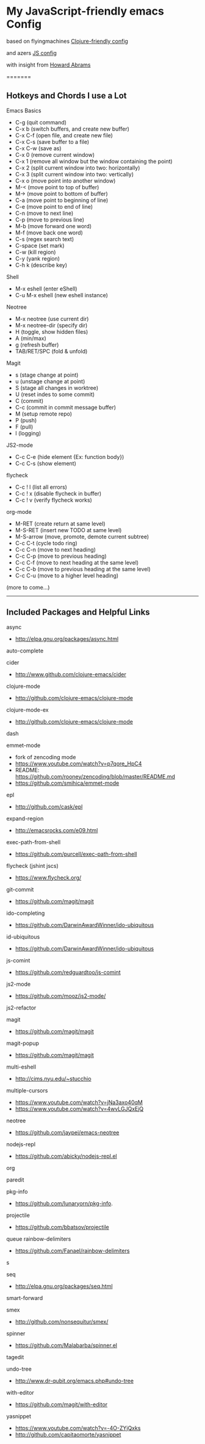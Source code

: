 
# My JavaScript-friendly emacs Config 

based on flyingmachines [Clojure-friendly config](https://github.com/flyingmachine/emacs-for-clojure)

and azers [JS config](https://github.com/azer/emacs)

with insight from [Howard Abrams](https://github.com/howardabrams/dot-files)

=======

## Hotkeys and Chords I use a Lot

Emacs Basics
- C-g              (quit command)                                                                    
- C-x b            (switch buffers, and create new buffer)
- C-x C-f          (open file, and create new file)
- C-x C-s          (save buffer to a file)
- C-x C-w          (save as)
- C-x 0            (remove current window)
- C-x 1            (remove all window but the window containing the point)
- C-x 2            (split current window into two: horizontally) 
- C-x 3            (split current window into two: vertically)
- C-x o            (move point into another window)
- M-<              (move point to top of buffer)
- M->              (move point to bottom of buffer)
- C-a              (move point to beginning of line)
- C-e              (move point to end of line)
- C-n              (move to next line)
- C-p              (move to previous line)
- M-b              (move forward one word)
- M-f              (move back one word)
- C-s              (regex search text)
- C-space          (set mark)
- C-w              (kill region)
- C-y              (yank region)
- C-h k <key>      (describe key)

Shell
- M-x eshell       (enter eShell)
- C-u M-x eshell   (new eshell instance)

Neotree
- M-x neotree      (use current dir)
- M-x neotree-dir  (specify dir)
- H                (toggle, show hidden files)
- A                (min/max)
- g                (refresh buffer)
- TAB/RET/SPC      (fold & unfold)

Magit
- s                (stage change at point)
- u                (unstage change at point)
- S                (stage all changes in worktree)
- U                (reset indes to some commit)
- C                (commit)
- C-c              (commit in commit message buffer)
- M                (setup remote repo)
- P                (push)
- F                (pull)
- l                (logging)

JS2-mode
- C-c C-e          (hide element {Ex: function body})
- C-c C-s          (show element)

flycheck
- C-c ! l          (list all errors)
- C-c ! x          (disable flycheck in buffer)
- C-c ! v          (verify flycheck works)

org-mode
- M-RET            (create return at same level)
- M-S-RET          (insert new TODO at same level)
- M-S-arrow        (move, promote, demote current subtree)
- C-c C-t          (cycle todo ring)
- C-c C-n          (move to next heading)
- C-c C-p          (move to previous heading)
- C-c C-f          (move to next heading at the same level)
- C-c C-b          (move to previous heading at the same level)
- C-c C-u          (move to a higher level heading)

(more to come...)

_________________

## Included Packages and Helpful Links

async
- http://elpa.gnu.org/packages/async.html

auto-complete

cider
- http://www.github.com/clojure-emacs/cider

clojure-mode
- http://github.com/clojure-emacs/clojure-mode

clojure-mode-ex
- http://github.com/clojure-emacs/clojure-mode

dash

emmet-mode
- fork of zencoding mode
- https://www.youtube.com/watch?v=p7qore_HpC4
- README: https://github.com/rooney/zencoding/blob/master/README.md
- https://github.com/smihica/emmet-mode

epl
- http://github.com/cask/epl

expand-region
- http://emacsrocks.com/e09.html

exec-path-from-shell
- https://github.com/purcell/exec-path-from-shell

flycheck (jshint jscs)
- https://www.flycheck.org/

git-commit
- https://github.com/magit/magit

ido-completing
- https://github.com/DarwinAwardWinner/ido-ubiquitous

id-ubiquitous
- https://github.com/DarwinAwardWinner/ido-ubiquitous

js-comint
- https://github.com/redguardtoo/js-comint

js2-mode
- https://github.com/mooz/js2-mode/

js2-refactor

magit
- https://github.com/magit/magit

magit-popup
-  https://github.com/magit/magit

multi-eshell
- http://cims.nyu.edu/~stucchio

multiple-cursors
- https://www.youtube.com/watch?v=jNa3axo40qM
- https://www.youtube.com/watch?v=4wvLGJQxEjQ

neotree
- https://github.com/jaypei/emacs-neotree

nodejs-repl
- https://github.com/abicky/nodejs-repl.el 

org

paredit

pkg-info
- https://github.com/lunaryorn/pkg-info.

projectile
- https://github.com/bbatsov/projectile

queue
rainbow-delimiters
- https://github.com/Fanael/rainbow-delimiters

s

seq
- http://elpa.gnu.org/packages/seq.html

smart-forward

smex
- http://github.com/nonsequitur/smex/

spinner
- https://github.com/Malabarba/spinner.el

tagedit

undo-tree
- http://www.dr-qubit.org/emacs.php#undo-tree

with-editor
- https://github.com/magit/with-editor

yasnippet
- https://www.youtube.com/watch?v=-4O-ZYjQxks
- http://github.com/capitaomorte/yasnippet

